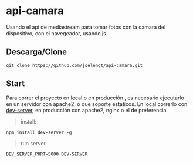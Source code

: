 # api-camara
Usando el api de mediastream para tomar fotos con la camara del dispositivo, con el navegeador, usando js.

## Descarga/Clone
```
git clone https://github.com/joelengt/api-camara.git
```

## Start
Para correr el proyecto en local o en producción , es necesario ejecutarlo en un servidor con apache2, o que soporte estaticos.
En local correrlo con [dev-server](https://www.npmjs.com/package/dev-server), en producción con apache2, nginx o el de preferencia.

>install:
```
npm install dev-server -g
```

>run server
```
DEV_SERVER_PORT=5000 DEV-SERVER
```
